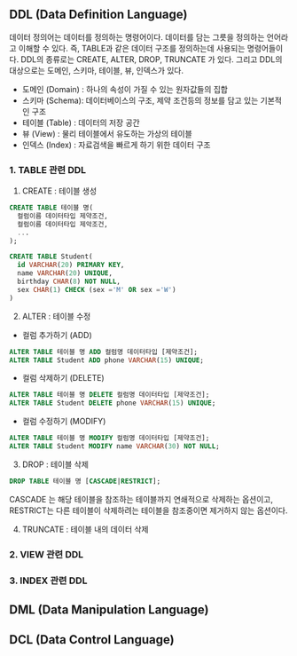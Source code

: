 ## DDL (Data Definition Language)

데이터 정의어는 데이터를 정의하는 명령어이다. 데이터를 담는 그릇을 정의하는 언어라고 이해할 수 있다. 즉, TABLE과 같은 데이터 구조를 정의하는데 사용되는 명령어들이다. 
DDL의 종류로는 CREATE, ALTER, DROP, TRUNCATE 가 있다. 그리고 DDL의 대상으로는 도메인, 스키마, 테이블, 뷰, 인덱스가 있다. 

* 도메인 (Domain) : 하나의 속성이 가질 수 있는 원자값들의 집합 
* 스키마 (Schema): 데이터베이스의 구조, 제약 조건등의 정보를 담고 있는 기본적인 구조 
* 테이블 (Table) : 데이터의 저장 공간 
* 뷰 (View) : 물리 테이블에서 유도하는 가상의 테이블 
* 인덱스 (Index) : 자료검색을 빠르게 하기 위한 데이터 구조 


### 1. TABLE 관련 DDL 

1) CREATE : 테이블 생성 

```sql
CREATE TABLE 테이블 명(
  컬럼이름 데이터타입 제약조건, 
  컬럼이름 데이터타입 제악조건,
  ...
);

CREATE TABLE Student(
  id VARCHAR(20) PRIMARY KEY,
  name VARCHAR(20) UNIQUE,
  birthday CHAR(8) NOT NULL, 
  sex CHAR(1) CHECK (sex ='M' OR sex ='W')
)
```

2) ALTER : 테이블 수정 

* 컬럼 추가하기 (ADD)
```sql
ALTER TABLE 테이블 명 ADD 컬럼명 데이터타입 [제약조건];
ALTER TABLE Student ADD phone VARCHAR(15) UNIQUE;

```
* 컬럼 삭제하기 (DELETE)
```sql
ALTER TABLE 테이블 명 DELETE 컬럼명 데이터타입 [제약조건];
ALTER TABLE Student DELETE phone VARCHAR(15) UNIQUE;
```

* 컬럼 수정하기 (MODIFY)
```sql
ALTER TABLE 테이블 명 MODIFY 컬럼명 데이터타입 [제약조건];
ALTER TABLE Student MODIFY name VARCHAR(30) NOT NULL;
```

3) DROP : 테이블 삭제 
```sql
DROP TABLE 테이블 명 [CASCADE|RESTRICT];
```

CASCADE 는 해당 테이블을 참조하는 테이블까지 연쇄적으로 삭제하는 옵션이고, RESTRICT는 다른 테이블이 삭제하려는 테이블을 참조중이면 제거하지 않는 옵션이다. 

4) TRUNCATE : 테이블 내의 데이터 삭제 



### 2. VIEW 관련 DDL


### 3. INDEX 관련 DDL 

## DML (Data Manipulation Language) 

## DCL (Data Control Language)
